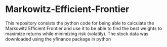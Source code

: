 # Markowitz-Efficient-Frontier
This repository consists the python code for being able to calculate the Markowitz Efficient Frontier and use it to be able to find the best weights to maximize returns while minimizing risk (volatily). The stock data was downloaded using the yfinance package in python
